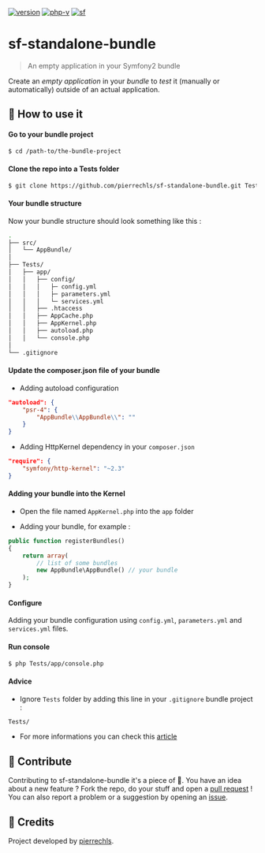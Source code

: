 [![version](https://img.shields.io/badge/version-1.0.0-green.svg?style=for-the-badge)](https://github.com/pierrechls/sf-standalone-bundle) [![php-v](https://img.shields.io/badge/PHP-^5.6-blue.svg?style=for-the-badge)](https://github.com/pierrechls/sf-standalone-bundle) [![sf](https://img.shields.io/badge/symfony-^2.0.0-lightgrey.svg?style=for-the-badge)](https://github.com/pierrechls/sf-standalone-bundle)

# sf-standalone-bundle

> An empty application in your Symfony2 bundle

Create an *empty application* in your *bundle* to *test* it (manually or automatically) outside of an actual application.

## :rocket: How to use it

#### Go to your bundle project

```bash
$ cd /path-to/the-bundle-project
```

#### Clone the repo into a Tests folder

```bash
$ git clone https://github.com/pierrechls/sf-standalone-bundle.git Tests
```

#### Your bundle structure

Now your bundle structure should look something like this :

```bash
.
├── src/
│   └── AppBundle/
│
├── Tests/
│   ├── app/
│   │   ├── config/
│   │   │   ├─ config.yml
│   │   │   ├─ parameters.yml
│   │   │   └─ services.yml
│   │   ├── .htaccess
│   │   ├── AppCache.php
│   │   ├── AppKernel.php
│   │   ├── autoload.php
│   │   └── console.php
│
└── .gitignore
```

#### Update the composer.json file of your bundle

- Adding autoload configuration

```json
"autoload": {
    "psr-4": {
        "AppBundle\\AppBundle\\": ""
    }
}
```

- Adding HttpKernel dependency in your `composer.json`

```json
"require": {
    "symfony/http-kernel": "~2.3"
}
```

#### Adding your bundle into the Kernel

- Open the file named `AppKernel.php` into the `app` folder

- Adding your bundle, for example :

```php
public function registerBundles()
{
    return array(
        // list of some bundles
        new AppBundle\AppBundle() // your bundle
    );
}
```

#### Configure

Adding your bundle configuration using `config.yml`, `parameters.yml` and `services.yml` files.

#### Run console

```bash
$ php Tests/app/console.php
```

#### Advice

- Ignore `Tests` folder by adding this line in your `.gitignore` bundle project :

```bash
Tests/
```

- For more informations you can check this [article](https://gnugat.github.io/2014/10/29/sf2-bundle-standalone.html)


## :raised_hands: Contribute

Contributing to sf-standalone-bundle it's a piece of :cake:. You have an idea about a new feature ? Fork the repo, do your stuff and open a [pull request](https://github.com/pierrechls/sf-standalone-bundle/compare) ! You can also report a problem or a suggestion by opening an [issue](https://github.com/pierrechls/sf-standalone-bundle/new).

## :tada: Credits

Project developed by [pierrechls](https://github.com/pierrechls/).
